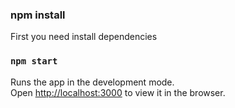 ### npm install
First you need install dependencies

### `npm start`

Runs the app in the development mode.\
Open [http://localhost:3000](http://localhost:3000) to view it in the browser.